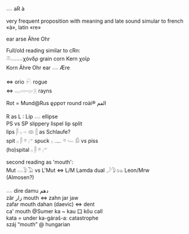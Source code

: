 𓂋 aR à   
  
very frequent proposition with meaning and late sound simular to french «à», latin «re»  
  
ear arse Ähre Ohr  
  
Full/old reading similar to cRn:  
𓌨𓂋𓂋χόνδρ grain corn Kern χοῖρ   
Korn Ähre Ohr ear 𓂋 Ære    
  
⇔ orio 𓍯 rogue  
⇔ 𓂋𓂌𓂍𓇶 rayns   
  
Rot = Mund@Rus ϱρрот round roài® الفم   
  
R as L : Lip 𓂋 ellipse   
PS vs SP  slippery lispel lip split   
lips 𓋴 𓊪 𓏏 𓂏   [𓋴](𓋴) as Schlaufe?   
spit 𓊪  𓋴  𓎼  𓂐  spuck  𓊪  𓊃  𓎼  𓄑  𓀁    vs piss  
(ho)spital   𓊪  𓋴  𓎼  𓂐   
  
second reading as 'mouth':  
Mut 𓂋𓅱𓅐 vs L'Mut ⇔ L/M Lamda dual 𓌳𓅱𓃬 Leon/Mrw  
(Almosen?)  
  
𓂋 dire damu  دهم   
   zâr زار mouth ⇔ zahn jar jaw   
   zafar mouth dahan (daevic) ⇔ dent  
   ca' mouth @Sumer  ka ~ kau 口 kǒu call  
   kata = under   ka-gáraš-a: catastrophe  
   száj “mouth” @ hungarian  
  
  
  
